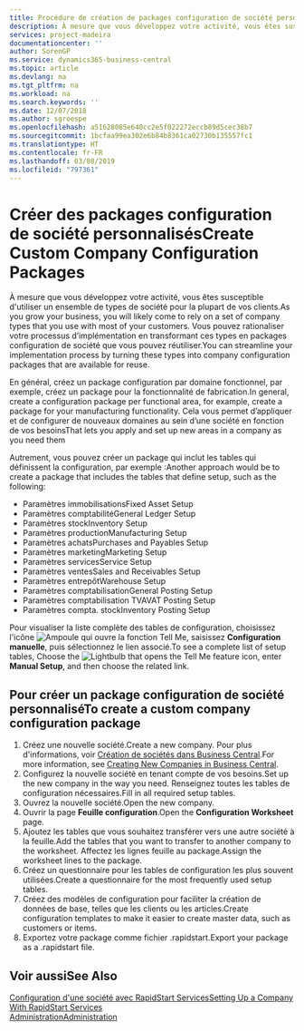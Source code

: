 ```yaml
---
title: Procédure de création de packages configuration de société personnalisés | Microsoft Docs
description: À mesure que vous développez votre activité, vous êtes susceptible d'utiliser un ensemble de types de société pour la plupart de vos clients. Vous pouvez rationaliser votre processus d’implémentation en transformant ces types en packages configuration de société que vous pouvez réutiliser.
services: project-madeira
documentationcenter: ''
author: SorenGP
ms.service: dynamics365-business-central
ms.topic: article
ms.devlang: na
ms.tgt_pltfrm: na
ms.workload: na
ms.search.keywords: ''
ms.date: 12/07/2018
ms.author: sgroespe
ms.openlocfilehash: a51628085e640cc2e5f022272eccb89d5cec38b7
ms.sourcegitcommit: 1bcfaa99ea302e6b84b8361ca02730b135557fc1
ms.translationtype: HT
ms.contentlocale: fr-FR
ms.lasthandoff: 03/08/2019
ms.locfileid: "797361"
---
```

# <a name="create-custom-company-configuration-packages"></a><span data-ttu-id="9d14f-104">Créer des packages configuration de société personnalisés</span><span class="sxs-lookup"><span data-stu-id="9d14f-104">Create Custom Company Configuration Packages</span></span>
<span data-ttu-id="9d14f-105">À mesure que vous développez votre activité, vous êtes susceptible d'utiliser un ensemble de types de société pour la plupart de vos clients.</span><span class="sxs-lookup"><span data-stu-id="9d14f-105">As you grow your business, you will likely come to rely on a set of company types that you use with most of your customers.</span></span> <span data-ttu-id="9d14f-106">Vous pouvez rationaliser votre processus d’implémentation en transformant ces types en packages configuration de société que vous pouvez réutiliser.</span><span class="sxs-lookup"><span data-stu-id="9d14f-106">You can streamline your implementation process by turning these types into company configuration packages that are available for reuse.</span></span>  

<span data-ttu-id="9d14f-107">En général, créez un package configuration par domaine fonctionnel, par exemple, créez un package pour la fonctionnalité de fabrication.</span><span class="sxs-lookup"><span data-stu-id="9d14f-107">In general, create a configuration package per functional area, for example, create a package for your manufacturing functionality.</span></span> <span data-ttu-id="9d14f-108">Cela vous permet d’appliquer et de configurer de nouveaux domaines au sein d’une société en fonction de vos besoins</span><span class="sxs-lookup"><span data-stu-id="9d14f-108">That lets you apply and set up new areas in a company as you need them</span></span>  

<span data-ttu-id="9d14f-109">Autrement, vous pouvez créer un package qui inclut les tables qui définissent la configuration, par exemple :</span><span class="sxs-lookup"><span data-stu-id="9d14f-109">Another approach would be to create a package that includes the tables that define setup, such as the following:</span></span>  

-   <span data-ttu-id="9d14f-110">Paramètres immobilisations</span><span class="sxs-lookup"><span data-stu-id="9d14f-110">Fixed Asset Setup</span></span>  
-   <span data-ttu-id="9d14f-111">Paramètres comptabilité</span><span class="sxs-lookup"><span data-stu-id="9d14f-111">General Ledger Setup</span></span>  
-   <span data-ttu-id="9d14f-112">Paramètres stock</span><span class="sxs-lookup"><span data-stu-id="9d14f-112">Inventory Setup</span></span>  
-   <span data-ttu-id="9d14f-113">Paramètres production</span><span class="sxs-lookup"><span data-stu-id="9d14f-113">Manufacturing Setup</span></span>  
-   <span data-ttu-id="9d14f-114">Paramètres achats</span><span class="sxs-lookup"><span data-stu-id="9d14f-114">Purchases and Payables Setup</span></span>  
-   <span data-ttu-id="9d14f-115">Paramètres marketing</span><span class="sxs-lookup"><span data-stu-id="9d14f-115">Marketing Setup</span></span>  
-   <span data-ttu-id="9d14f-116">Paramètres services</span><span class="sxs-lookup"><span data-stu-id="9d14f-116">Service Setup</span></span>  
-   <span data-ttu-id="9d14f-117">Paramètres ventes</span><span class="sxs-lookup"><span data-stu-id="9d14f-117">Sales and Receivables Setup</span></span>  
-   <span data-ttu-id="9d14f-118">Paramètres entrepôt</span><span class="sxs-lookup"><span data-stu-id="9d14f-118">Warehouse Setup</span></span>  
-   <span data-ttu-id="9d14f-119">Paramètres comptabilisation</span><span class="sxs-lookup"><span data-stu-id="9d14f-119">General Posting Setup</span></span>  
-   <span data-ttu-id="9d14f-120">Paramètres comptabilisation TVA</span><span class="sxs-lookup"><span data-stu-id="9d14f-120">VAT Posting Setup</span></span>  
-   <span data-ttu-id="9d14f-121">Paramètres compta. stock</span><span class="sxs-lookup"><span data-stu-id="9d14f-121">Inventory Posting Setup</span></span>  

<span data-ttu-id="9d14f-122">Pour visualiser la liste complète des tables de configuration, choisissez l'icône ![Ampoule qui ouvre la fonction Tell Me](media/ui-search/search_small.png "Dites-moi ce que vous voulez faire"), saisissez **Configuration manuelle**, puis sélectionnez le lien associé.</span><span class="sxs-lookup"><span data-stu-id="9d14f-122">To see a complete list of setup tables, Choose the ![Lightbulb that opens the Tell Me feature](media/ui-search/search_small.png "Tell me what you want to do") icon, enter **Manual Setup**, and then choose the related link.</span></span>  

## <a name="to-create-a-custom-company-configuration-package"></a><span data-ttu-id="9d14f-123">Pour créer un package configuration de société personnalisé</span><span class="sxs-lookup"><span data-stu-id="9d14f-123">To create a custom company configuration package</span></span>  
1.  <span data-ttu-id="9d14f-124">Créez une nouvelle société.</span><span class="sxs-lookup"><span data-stu-id="9d14f-124">Create a new company.</span></span> <span data-ttu-id="9d14f-125">Pour plus d'informations, voir [Création de sociétés dans Business Central](about-new-company.md).</span><span class="sxs-lookup"><span data-stu-id="9d14f-125">For more information, see [Creating New Companies in Business Central](about-new-company.md).</span></span>  
3.  <span data-ttu-id="9d14f-126">Configurez la nouvelle société en tenant compte de vos besoins.</span><span class="sxs-lookup"><span data-stu-id="9d14f-126">Set up the new company in the way you need.</span></span> <span data-ttu-id="9d14f-127">Renseignez toutes les tables de configuration nécessaires.</span><span class="sxs-lookup"><span data-stu-id="9d14f-127">Fill in all required setup tables.</span></span>  
4.  <span data-ttu-id="9d14f-128">Ouvrez la nouvelle société.</span><span class="sxs-lookup"><span data-stu-id="9d14f-128">Open the new company.</span></span>
5. <span data-ttu-id="9d14f-129">Ouvrir la page **Feuille configuration**.</span><span class="sxs-lookup"><span data-stu-id="9d14f-129">Open the **Configuration Worksheet** page.</span></span>  
6.  <span data-ttu-id="9d14f-130">Ajoutez les tables que vous souhaitez transférer vers une autre société à la feuille.</span><span class="sxs-lookup"><span data-stu-id="9d14f-130">Add the tables that you want to transfer to another company to the worksheet.</span></span> <span data-ttu-id="9d14f-131">Affectez les lignes feuille au package.</span><span class="sxs-lookup"><span data-stu-id="9d14f-131">Assign the worksheet lines to the package.</span></span>  
7.  <span data-ttu-id="9d14f-132">Créez un questionnaire pour les tables de configuration les plus souvent utilisées.</span><span class="sxs-lookup"><span data-stu-id="9d14f-132">Create a questionnaire for the most frequently used setup tables.</span></span>  
8.  <span data-ttu-id="9d14f-133">Créez des modèles de configuration pour faciliter la création de données de base, telles que les clients ou les articles.</span><span class="sxs-lookup"><span data-stu-id="9d14f-133">Create configuration templates to make it easier to create master data, such as customers or items.</span></span>  
9.  <span data-ttu-id="9d14f-134">Exportez votre package comme fichier .rapidstart.</span><span class="sxs-lookup"><span data-stu-id="9d14f-134">Export your package as a .rapidstart file.</span></span>  

## <a name="see-also"></a><span data-ttu-id="9d14f-135">Voir aussi</span><span class="sxs-lookup"><span data-stu-id="9d14f-135">See Also</span></span>  
[<span data-ttu-id="9d14f-136">Configuration d'une société avec RapidStart Services</span><span class="sxs-lookup"><span data-stu-id="9d14f-136">Setting Up a Company With RapidStart Services</span></span>](admin-set-up-a-company-with-rapidstart.md)  
[<span data-ttu-id="9d14f-137">Administration</span><span class="sxs-lookup"><span data-stu-id="9d14f-137">Administration</span></span>](admin-setup-and-administration.md)
